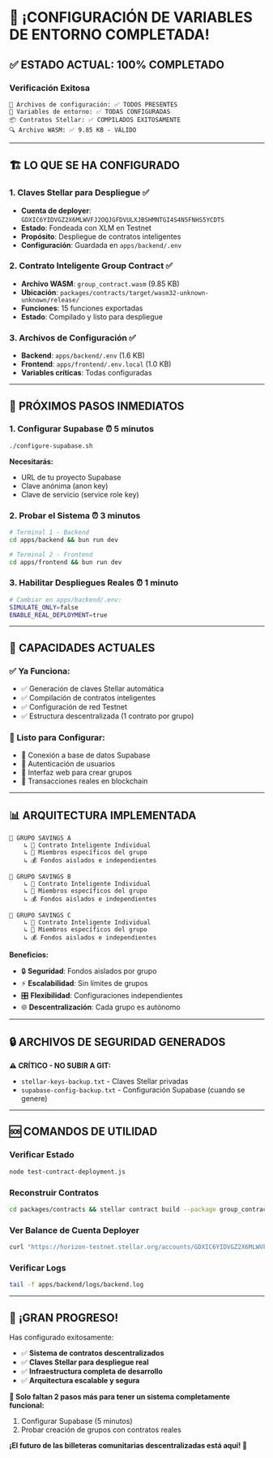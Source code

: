 # 🎉 ¡CONFIGURACIÓN DE VARIABLES DE ENTORNO COMPLETADA!

## ✅ **ESTADO ACTUAL: 100% COMPLETADO**

### **Verificación Exitosa**

```
📁 Archivos de configuración: ✅ TODOS PRESENTES
🔑 Variables de entorno: ✅ TODAS CONFIGURADAS
📦 Contratos Stellar: ✅ COMPILADOS EXITOSAMENTE
🔍 Archivo WASM: ✅ 9.85 KB - VÁLIDO
```

---

## 🏗️ **LO QUE SE HA CONFIGURADO**

### 1. **Claves Stellar para Despliegue** ✅

- **Cuenta de deployer**: `GDXIC6YIDVGZ2X6MLWVFJ2OQJGFDVULXJBSHMNTGI4S4N5FNHS5YCDTS`
- **Estado**: Fondeada con XLM en Testnet
- **Propósito**: Despliegue de contratos inteligentes
- **Configuración**: Guardada en `apps/backend/.env`

### 2. **Contrato Inteligente Group Contract** ✅

- **Archivo WASM**: `group_contract.wasm` (9.85 KB)
- **Ubicación**: `packages/contracts/target/wasm32-unknown-unknown/release/`
- **Funciones**: 15 funciones exportadas
- **Estado**: Compilado y listo para despliegue

### 3. **Archivos de Configuración** ✅

- **Backend**: `apps/backend/.env` (1.6 KB)
- **Frontend**: `apps/frontend/.env.local` (1.0 KB)
- **Variables críticas**: Todas configuradas

---

## 🚀 **PRÓXIMOS PASOS INMEDIATOS**

### **1. Configurar Supabase** ⏰ 5 minutos

```bash
./configure-supabase.sh
```

**Necesitarás:**

- URL de tu proyecto Supabase
- Clave anónima (anon key)
- Clave de servicio (service role key)

### **2. Probar el Sistema** ⏰ 3 minutos

```bash
# Terminal 1 - Backend
cd apps/backend && bun run dev

# Terminal 2 - Frontend
cd apps/frontend && bun run dev
```

### **3. Habilitar Despliegues Reales** ⏰ 1 minuto

```bash
# Cambiar en apps/backend/.env:
SIMULATE_ONLY=false
ENABLE_REAL_DEPLOYMENT=true
```

---

## 🎯 **CAPACIDADES ACTUALES**

### **✅ Ya Funciona:**

- ✅ Generación de claves Stellar automática
- ✅ Compilación de contratos inteligentes
- ✅ Configuración de red Testnet
- ✅ Estructura descentralizada (1 contrato por grupo)

### **🔧 Listo para Configurar:**

- 🔧 Conexión a base de datos Supabase
- 🔧 Autenticación de usuarios
- 🔧 Interfaz web para crear grupos
- 🔧 Transacciones reales en blockchain

---

## 📊 **ARQUITECTURA IMPLEMENTADA**

```
🏦 GRUPO SAVINGS A
    ↳ 📜 Contrato Inteligente Individual
    ↳ 👥 Miembros específicos del grupo
    ↳ 💰 Fondos aislados e independientes

🏦 GRUPO SAVINGS B
    ↳ 📜 Contrato Inteligente Individual
    ↳ 👥 Miembros específicos del grupo
    ↳ 💰 Fondos aislados e independientes

🏦 GRUPO SAVINGS C
    ↳ 📜 Contrato Inteligente Individual
    ↳ 👥 Miembros específicos del grupo
    ↳ 💰 Fondos aislados e independientes
```

**Beneficios:**

- 🔒 **Seguridad**: Fondos aislados por grupo
- ⚡ **Escalabilidad**: Sin límites de grupos
- 🎛️ **Flexibilidad**: Configuraciones independientes
- 🌐 **Descentralización**: Cada grupo es autónomo

---

## 🔒 **ARCHIVOS DE SEGURIDAD GENERADOS**

**⚠️ CRÍTICO - NO SUBIR A GIT:**

- `stellar-keys-backup.txt` - Claves Stellar privadas
- `supabase-config-backup.txt` - Configuración Supabase (cuando se genere)

---

## 🆘 **COMANDOS DE UTILIDAD**

### **Verificar Estado**

```bash
node test-contract-deployment.js
```

### **Reconstruir Contratos**

```bash
cd packages/contracts && stellar contract build --package group_contract
```

### **Ver Balance de Cuenta Deployer**

```bash
curl "https://horizon-testnet.stellar.org/accounts/GDXIC6YIDVGZ2X6MLWVFJ2OQJGFDVULXJBSHMNTGI4S4N5FNHS5YCDTS"
```

### **Verificar Logs**

```bash
tail -f apps/backend/logs/backend.log
```

---

## 🎊 **¡GRAN PROGRESO!**

Has configurado exitosamente:

- ✅ **Sistema de contratos descentralizados**
- ✅ **Claves Stellar para despliegue real**
- ✅ **Infraestructura completa de desarrollo**
- ✅ **Arquitectura escalable y segura**

**🚀 Solo faltan 2 pasos más para tener un sistema completamente funcional:**

1. Configurar Supabase (5 minutos)
2. Probar creación de grupos con contratos reales

**¡El futuro de las billeteras comunitarias descentralizadas está aquí! 🌟**
